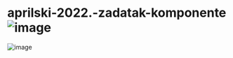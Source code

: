 # aprilski-2022.-zadatak-komponente![image](https://user-images.githubusercontent.com/96747833/162867712-2078c4ee-faa4-4e4a-bd5c-b5459f0fae2f.png)
![image](https://user-images.githubusercontent.com/96747833/163095674-dd40510a-c7be-4500-b827-fe6a8669be83.png)
